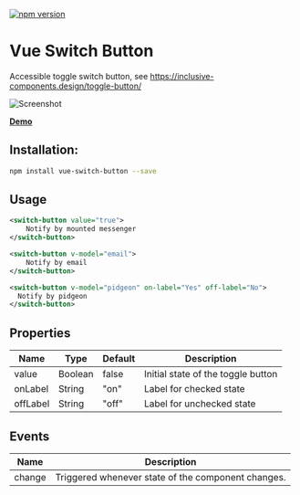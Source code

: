 [![npm version](https://badge.fury.io/js/vue-switch-button.svg)](https://badge.fury.io/js/vue-switch-button)

# Vue Switch Button

Accessible toggle switch button, see https://inclusive-components.design/toggle-button/

![Screenshot](https://i.imgur.com/6tI3r2i.png)

[**Demo**](https://codesandbox.io/s/24pq29w23p)

## Installation:
```bash
npm install vue-switch-button --save
```

## Usage
```xml
<switch-button value="true"> 
    Notify by mounted messenger
</switch-button>

<switch-button v-model="email">
    Notify by email
</switch-button>

<switch-button v-model="pidgeon" on-label="Yes" off-label="No">
  Notify by pidgeon
</switch-button>

```

## Properties

| Name      | Type              | Default     | Description                        |
| ---       | ---               | ---         | ---                                |
| value     | Boolean           | false       | Initial state of the toggle button |
| onLabel   | String            | "on"        | Label for checked state |
| offLabel   | String            | "off"        | Label for unchecked state |

## Events

| Name   | Description              |
| ---    | ---                      |
| change | Triggered whenever state of the component changes. |

